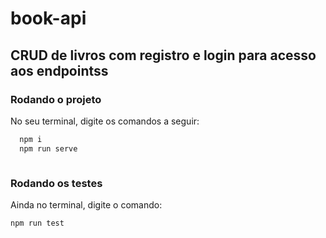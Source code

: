 # book-api
## CRUD de livros com registro e login para acesso aos endpointss

### Rodando o projeto
No seu terminal, digite os comandos a seguir:
```bash
  npm i
  npm run serve
```

```bash
```


### Rodando os testes
Ainda no terminal, digite o comando:
```bash
npm run test
```

